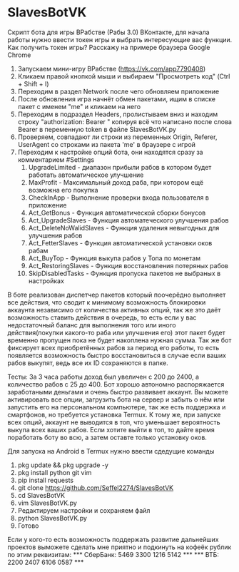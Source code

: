 # SlavesBotVK

Скрипт бота для игры ВРабстве (Рабы 3.0) ВКонтакте, для начала работы нужно ввести токен игры и выбрать интересующие вас функции. 
Как получить токен игры?
Расскажу на примере браузера Google Chrome
1. Запускаем мини-игру ВРабстве (https://vk.com/app7790408)
2. Кликаем правой кнопкой мыши и выбираем "Просмотреть код" (Ctrl + Shift + I)
3. Переходим в раздел Network после чего обновляем приложение
4. После обновления игра начнёт обмен пакетами, ищим в списке пакет с именем "me" и кликаем на него
5. Переходим в подраздел Headers, пролистываем вниз и находим строку "authorization: Bearer " копируя всё что написано после слова Bearer в переменную token в файле SlavesBotVK.py
6. Проверяем, совпадают ли строки из переменных Origin, Referer, UserAgent со строками из пакета 'me' в браузере с игрой
7. Переходим к настройке опций бота, они находятся сразу за комментарием #Settings
   1. UpgradeLimited - диапазон прибыли рабов в котором будет работать автоматическое улучшение
   2. MaxProfit - Максимальный доход раба, при котором ещё возможна его покупка
   3. CheckInApp - Выполнение проверки входа пользователя в приложение
   4. Act_GetBonus - Функция автоматической сборки бонусов
   5. Act_UpgradeSlaves - Функция автоматеческого улучшения рабов
   6. Act_DeleteNoWalidSlaves - Функция удаления невыгодных для улучшения рабов
   7. Act_FetterSlaves - Функция автоматической установки оков рабам
   8. Act_BuyTop - Функция выкупа рабов у Топа по монетам
   9. Act_RestoringSlaves - Функция восстановления потеряных рабов
   10. SkipDisabledTasks - Функция пропуска пакетов не выбраных в настройках

В боте реализован диспетчер пакетов который поочерёдно выполняет все действия, что сводит к минимому возможность блокировки аккаунта независимо от количества активных опций, так же это даёт возможность ставить действия в очередь, то есть если у вас недостаточный баланс для выполнения того или иного действия(покупки какого-то раба или улучшения его) этот пакет будет временно пропущен пока не будет накоплена нужная сумма. Так же бот фиксирует всех приобретённых рабов за период его работы, то есть появляется возможность быстро восстановиться в случае если ваших рабов выкупят, ведь все их ID сохраняются в папке. 

Тесты:
За 3 часа работы доход был увеличен с 200 до 2400, а количество рабов с 25 до 400. Бот хорошо автономно распоряжается заработаными деньгами и очень быстро развивает аккаунт.
Вы можете активировать все опции, загрузить бота на сервер и забыть о нём или запустить его на персональном компьютере, так же есть поддержка и смартфонов, но требуется установка Termux. К тому же, при запуске всех опций, аккаунт не выводится в топ, что уменьшает вероятность выкупа всех ваших рабов. Если хотите выйти в топ, то дайте время поработать боту во всю, а затем оставте только установку оков.

Для запуска на Android в Termux нужно ввести сдедущие команды
   1. pkg update && pkg upgrade -y
   2. pkg install python git vim
   3. pip install requests
   4. git clone https://github.com/Seffel2274/SlavesBotVK
   5. cd SlavesBotVK
   6. vim SlavesBotVK.py
   7. Редактируем настройки и сохраняем файл
   8. python SlavesBotVK.py
   9. Готово

Если у кого-то есть возможность поддержать развитие дальнейших проектов выможете сделать мне приятно и подкинуть на кофеёк рублик по этим реквизитам:
*** СберБанк:     5469 3300 1216 5142 ***
*** ВТБ:          2200 2407 6106 0587 ***
